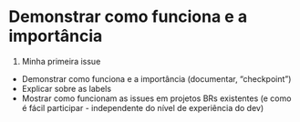 # Demonstrar como funciona e a importância

1. Minha primeira issue

* Demonstrar como funciona e a importância (documentar, “checkpoint”)
* Explicar sobre as labels
* Mostrar como funcionam as issues em projetos BRs existentes (e como é fácil participar - independente do nível de experiência do dev)
